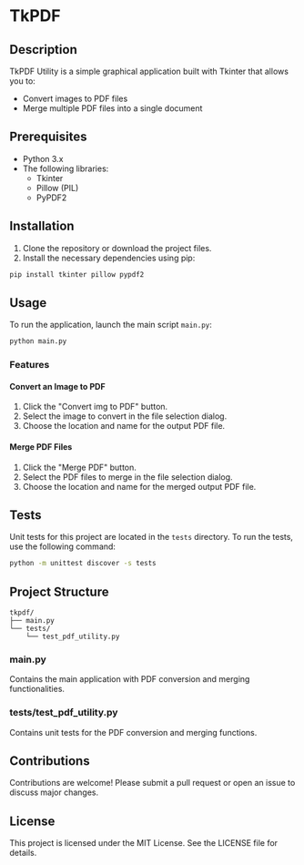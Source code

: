 # TkPDF

## Description

TkPDF Utility is a simple graphical application built with Tkinter that allows you to:
- Convert images to PDF files
- Merge multiple PDF files into a single document

## Prerequisites

- Python 3.x
- The following libraries:
  - Tkinter
  - Pillow (PIL)
  - PyPDF2

## Installation

1. Clone the repository or download the project files.
2. Install the necessary dependencies using pip:

```sh
pip install tkinter pillow pypdf2
```

## Usage

To run the application, launch the main script `main.py`:

```sh
python main.py
```

### Features

#### Convert an Image to PDF

1. Click the "Convert img to PDF" button.
2. Select the image to convert in the file selection dialog.
3. Choose the location and name for the output PDF file.

#### Merge PDF Files

1. Click the "Merge PDF" button.
2. Select the PDF files to merge in the file selection dialog.
3. Choose the location and name for the merged output PDF file.

## Tests

Unit tests for this project are located in the `tests` directory. To run the tests, use the following command:

```sh
python -m unittest discover -s tests
```

## Project Structure

```
tkpdf/
├── main.py
└── tests/
    └── test_pdf_utility.py
```

### main.py

Contains the main application with PDF conversion and merging functionalities.

### tests/test_pdf_utility.py

Contains unit tests for the PDF conversion and merging functions.

## Contributions

Contributions are welcome! Please submit a pull request or open an issue to discuss major changes.

## License

This project is licensed under the MIT License. See the LICENSE file for details.

